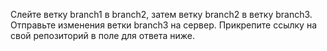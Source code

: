Слейте ветку branch1 в branch2, затем ветку branch2 в ветку branch3.
Отправьте изменения ветки branch3 на сервер.
Прикрепите ссылку на свой репозиторий в поле для ответа ниже.